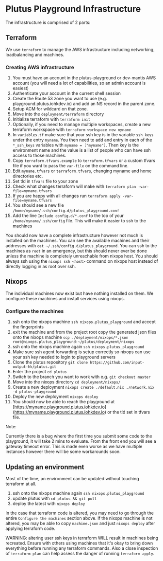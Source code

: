 # Plutus Playground Infrastructure

The infrastructure is comprised of 2 parts:

## Terraform

We use `terraform` to manage the AWS infrastructure including networking, loadbalancing and machines.

### Creating AWS infrastructure

1. You must have an account in the plutus-playground or dev-mantis AWS account (you will need a lot of capabilities, so an admin account is easiest)
2. Authenticate your account in the current shell session
3. Create the Route 53 zone you want to use (e.g. playground.plutus.iohkdev.io) and add an NS record in the parent zone.
4. Setup ACM for wildcard on that zone.
5. Move into the `deployment/terraform` directory
6. Initialize terraform with `terraform init`
7. Optionally, if you need to manage multiple workspaces, create a new terraform workspace with `terraform workspace new myname`
8. In `variables.tf` make sure that your ssh key is in the variable `ssh_keys` under the entry `myname`. You then need to add and entry in each of the `*_ssh_keys` variables with `myname = ["myname"]`. Then key is the environment name and the value is a list of people who can have ssh access to those machines.
9. Copy `terraform.tfvars.example` to `terraform.tfvars` or a custom tfvars file if you want to pass the `var-file` on the command line.
10. Edit `myname.tfvars` or `terraform.tfvars`, changing myname and home directories etc.
11. Set tld in `tfvars` file to your zone
12. Check what changes terraform will make with `terraform plan -var-file=myname.tfvars`
13. If you are happy with all changes run `terraform apply -var-file=myname.tfvars`
14. You should see a new file `/home/myname/.ssh/config.d/plutus_playground.conf`
15. Add the line `Include config.d/*.conf` to the top of your `/home/myname/.ssh/config` file. This will make it easier to ssh to the machines

You should now have a complete infrastructure however not much is installed on the machines. You can see the available machines and their addresses with `cat ~/.ssh/config.d/plutus_playground`. You can ssh to the machines as `root` in an emergency, but this should never ever be done unless the machine is completely unreachable from
nixops host. You should always ssh using the `nixops ssh <host>` command on nixops host instead of directly logging in as root over ssh.

## Nixops

The individual machines now exist but have nothing installed on them. We configure these machines and install services using nixops.

### Configure the machines

1. ssh onto the nixops machine `ssh nixops.plutus_playground` and accept the fingerprints
2. exit the machine and from the project root copy the generated json files onto the nixops machine `scp ./deployment/nixops/*.json root@nixops.plutus_playground:~/plutus/deployment/nixops`
3. ssh onto the nixops machine again `ssh nixops.plutus_playground`
4. Make sure ssh agent forwarding is setup correctly so nixops can use your ssh key needed to login to playground servers
5. Clone the plutus repository `git clone https://github.com/input-output-hk/plutus.git`
6. Enter the project `cd plutus`
7. Switch to the branch you want to work with e.g. `git checkout master`
8. Move into the nixops directory `cd deployment/nixops/`
9. Create a new deployment `nixops create ./default.nix ./network.nix -d plutus-playground`
10. Deploy the new deployment `nixops deploy`
11. You should now be able to reach the playground at [https://myname.playground.plutus.iohkdev.io] (https://myname.playground.plutus.iohkdev.io) or the tld set in tfvars file.

Note:

Currently there is a bug where the first time you submit some code to the playground, it will take 2 mins to evaluate. From the front end you will see a gateway timeout error. This is made even worse as we have multiple instances however there will be some workarounds soon.

## Updating an environment

Most of the time, an environment can be updated without touching terraform at all.

1. ssh onto the nixops machine again `ssh nixops.plutus_playground`
2. update plutus with `cd plutus && git pull`
3. deploy the latest with `nixops deploy`

In the case that terraform code is altered, you may need to go through the entire `Configure the machines` section above. If the nixops machine is not altered, you may be able to copy `machine.json` and just `nixops deploy` after applying terraform code.

WARNING: altering user ssh keys in terraform WILL result in machines being recreated. Ensure with others using machines that it's okay to bring down everything before running any terraform commands. Also a close inspection of `terraform plan` can help assess the danger of running `terraform apply`.
